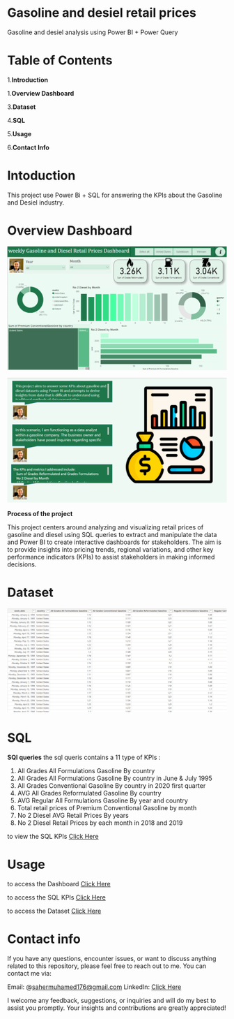 # Gasoline and desiel retail prices
Gasoline and desiel analysis using Power BI + Power Query


# Table of Contents

1.**Introduction**

1.**Overview Dashboard**

3.**Dataset**

4.**SQL**

5.**Usage**

6.**Contact Info**


# Intoduction
This project use Power Bi + SQL for answering the KPIs about the Gasoline and Desiel industry.


# Overview Dashboard

![Dashboard](Dashb1.png)

![Dashboard](DashB2.png)

**Process of the project**

This project centers around analyzing and visualizing retail prices of gasoline and diesel using SQL queries to extract and manipulate the data and Power BI to create interactive dashboards for stakeholders. The aim is to provide insights into pricing trends, regional variations, and other key performance indicators (KPIs) to assist stakeholders in making informed decisions.


# Dataset

![Dashboard](dataset.png)



# SQL
**SQl queries**
the sql queris contains a 11 type of KPIs :
1. All Grades All Formulations Gasoline By country
2. All Grades All Formulations Gasoline By country in June & July 1995
3. All Grades Conventional Gasoline By country in 2020 first quarter
4. AVG All Grades Reformulated Gasoline  By country
5. AVG Regular All Formulations Gasoline By year and country
6.  Total retail prices of Premium Conventional Gasoline by month
7.   No 2 Diesel AVG Retail Prices By years
8.   No 2 Diesel Retail Prices by each month in 2018 and 2019 

to view the SQL KPIs [Click Here](https://github.com/sahermuhamed1/Gasoline-and-desiel-retail-Prices/blob/main/GASOLINE%20AND%20DESIEL%20WEEKLY%20RETAIL%20PRICES%20SQL%20QUERIES.docx)



# Usage
to access the Dashboard [Click Here](https://github.com/sahermuhamed1/Gasoline-and-desiel-retail-Prices/blob/main/Gasoline%20and%20Diesel.pbix)

to access the SQL KPIs [Click Here](https://github.com/sahermuhamed1/Gasoline-and-desiel-retail-Prices/blob/main/GASOLINE%20AND%20DESIEL%20WEEKLY%20RETAIL%20PRICES%20SQL%20QUERIES.docx)

to access the Dataset [Click Here](https://github.com/sahermuhamed1/Gasoline-and-desiel-retail-Prices/blob/main/weekly%20Gasoline%20and%20Diesel%20Retail%20Prices.csv)



# Contact info
If you have any questions, encounter issues, or want to discuss anything related to this repository, please feel free to reach out to me. You can contact me via:

Email: @sahermuhamed176@gmail.com
LinkedIn: [Click Here](https://www.linkedin.com/in/sahermuhamed/)

I welcome any feedback, suggestions, or inquiries and will do my best to assist you promptly. Your insights and contributions are greatly appreciated!
